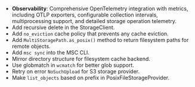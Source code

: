 - **Observability**: Comprehensive OpenTelemetry integration with metrics, including OTLP exporters, configurable collection intervals, multiprocessing support, and detailed storage operation telemetry.
- Add recursive delete in the StorageClient.
- Add `no_eviction` cache policy that prevents any cache eviction.
- Add `MultiStoragePath.as_posix()` method to return filesystem paths for remote objects.
- Add `msc sync` into the MSC CLI.
- Mirror directory structure for filesystem cache backend.
- Use globmatch in `wcmatch` for better glob support.
- Retry on error `NoSuchUpload` for S3 storage provider.
- Make `list_objects` based on prefix in PosixFileStorageProvider.
